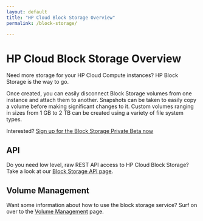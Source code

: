 ```yaml
---
layout: default
title: "HP Cloud Block Storage Overview"
permalink: /block-storage/

---
```

# HP Cloud Block Storage Overview

Need more storage for your HP Cloud Compute instances?  HP Block Storage is the way to go.

Once created, you can easily disconnect Block Storage volumes from one instance and attach them to another.  Snapshots can be taken to easily copy a volume before making significant changes to it.  Custom volumes ranging in sizes from 1 GB to 2 TB can be created using a variety of file system types.

Interested?  [Sign up for the Block Storage Private Beta now](http://go.hpcloud.com/block-storage-private-beta-signup)

## API
Do you need low level, raw REST API access to HP Cloud Block Storage?  Take a look at our [Block Storage API page](/block-storage/api).

## Volume Management
Want some information about how to use the block storage service?  Surf on over to the [Volume Management](/block-storage/volume) page.
